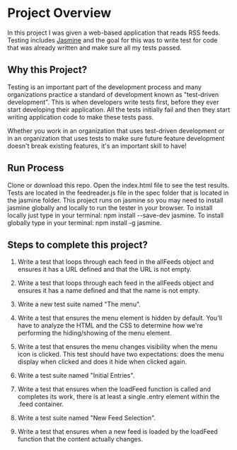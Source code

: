 # Project Overview

In this project I was given a web-based application that reads RSS feeds. Testing includes [Jasmine](http://jasmine.github.io/) and the goal for this was to write test for code that was already written and make sure all my tests passed.


## Why this Project?

Testing is an important part of the development process and many organizations practice a standard of development known as "test-driven development". This is when developers write tests first, before they ever start developing their application. All the tests initially fail and then they start writing application code to make these tests pass.

Whether you work in an organization that uses test-driven development or in an organization that uses tests to make sure future feature development doesn't break existing features, it's an important skill to have!

## Run Process
Clone or download this repo. Open the index.html file to see the test results. Tests are located in the feedreader.js file in the spec folder that is located in the jasmine folder. This project runs on jasmine so you may need to install jasmine globally and locally to run the tester in your browser. To install locally just type in your terminal: npm install --save-dev jasmine. To install globally type in your terminal: npm install -g jasmine.

## Steps to complete this project?

1. Write a test that loops through each feed in the allFeeds object and ensures it has a URL defined and that the URL is not empty.

2. Write a test that loops through each feed in the allFeeds object and ensures it has a name defined and that the name is not empty.

3. Write a new test suite named "The menu".

4. Write a test that ensures the menu element is hidden by default. You'll have to analyze the HTML and the CSS to determine how we're performing the hiding/showing of the menu element.

5. Write a test that ensures the menu changes visibility when the menu icon is clicked. This test should have two expectations: does the menu display when clicked and does it hide when clicked again.

6. Write a test suite named "Initial Entries".

7. Write a test that ensures when the loadFeed function is called and completes its work, there is at least a single .entry element within the .feed container.

8. Write a test suite named "New Feed Selection".

9. Write a test that ensures when a new feed is loaded by the loadFeed function that the content actually changes.
